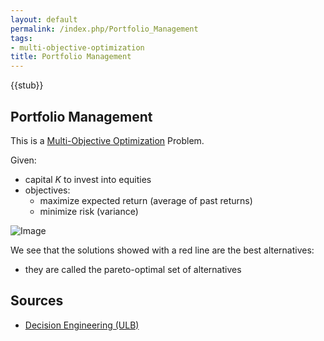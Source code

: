 ```yaml
---
layout: default
permalink: /index.php/Portfolio_Management
tags:
- multi-objective-optimization
title: Portfolio Management
---
```

{{stub}}

## Portfolio Management
This is a [Multi-Objective Optimization](Multi-Objective_Optimization) Problem.

Given:
- capital $K$ to invest into equities
- objectives:
  - maximize expected return (average of past returns)
  - minimize risk (variance)

<img src="https://raw.github.com/alexeygrigorev/wiki-figures/master/ulb/de/moo/portfolio-mgmt.png" alt="Image">

We see that the solutions showed with a red line are the best alternatives:
- they are called the pareto-optimal set of alternatives

## Sources
- [Decision Engineering (ULB)](Decision_Engineering_(ULB))
